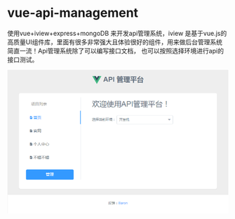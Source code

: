 # vue-api-management
使用vue+iview+express+mongoDB 来开发api管理系统，iview 是基于vue.js的高质量UI组件库，里面有很多非常强大且体验很好的组件，用来做后台管理系统简直一流！Api管理系统除了可以编写接口文档，
也可以按照选择环境进行api的接口测试。

![](https://github.com/baronhuang/vue-api-management/raw/master/static/ex.png) 